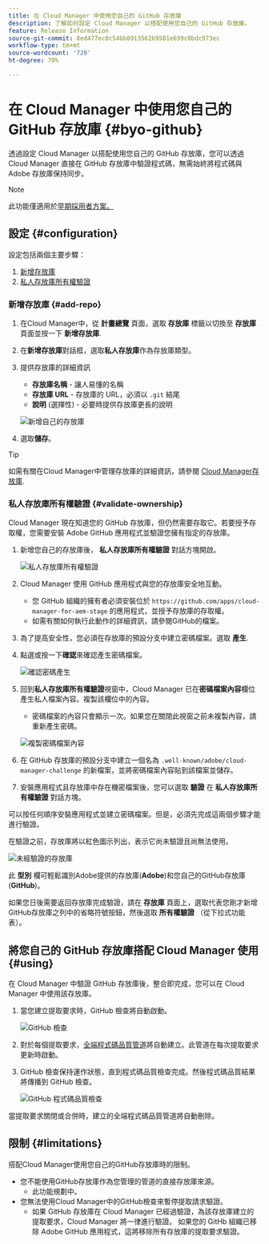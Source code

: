 ```yaml
---
title: 在 Cloud Manager 中使用您自己的 GitHub 存放庫
description: 了解如何設定 Cloud Manager 以搭配使用您自己的 GitHub 存放庫。
feature: Release Information
source-git-commit: 8ed477ec0c54bb0913562b9581e699c0bdc973ec
workflow-type: tm+mt
source-wordcount: '720'
ht-degree: 70%

---
```



# 在 Cloud Manager 中使用您自己的 GitHub 存放庫 {#byo-github}

透過設定 Cloud Manager 以搭配使用您自己的 GitHub 存放庫，您可以透過 Cloud Manager 直接在 GitHub 存放庫中驗證程式碼，無需始終將程式碼與 Adobe 存放庫保持同步。

>[!NOTE]
>
>此功能僅適用於[早期採用者方案。](/help/implementing/cloud-manager/release-notes/current.md#early-adoption)

## 設定 {#configuration}

設定包括兩個主要步驟：

1. [新增存放庫](#add-repo)
1. [私人存放庫所有權驗證](#validate-ownership)

### 新增存放庫 {#add-repo}

1. 在Cloud Manager中，從 **計畫總覽** 頁面，選取 **存放庫** 標籤以切換至 **存放庫** 頁面並按一下 **新增存放庫**.

1. 在&#x200B;**新增存放庫**&#x200B;對話框，選取&#x200B;**私人存放庫**&#x200B;作為存放庫類型。

1. 提供存放庫的詳細資訊

   * **存放庫名稱** - 讓人易懂的名稱
   * **存放庫 URL** - 存放庫的 URL，必須以 `.git` 結尾
   * **說明** (選擇性) - 必要時提供存放庫更長的說明

   ![新增自己的存放庫](/help/implementing/cloud-manager/assets/repos/add-own-github.png)

1. 選取&#x200B;**儲存**。

>[!TIP]
>
>如需有關在Cloud Manager中管理存放庫的詳細資訊，請參閱 [Cloud Manager存放庫](/help/implementing/cloud-manager/managing-code/cloud-manager-repositories.md).

### 私人存放庫所有權驗證 {#validate-ownership}

Cloud Manager 現在知道您的 GitHub 存放庫，但仍然需要存取它。若要授予存取權，您需要安裝 Adobe GitHub 應用程式並驗證您擁有指定的存放庫。

1. 新增您自己的存放庫後， **私人存放庫所有權驗證** 對話方塊開啟。

   ![私人存放庫所有權驗證](/help/implementing/cloud-manager/assets/repos/private-repo-validate.png)

1. Cloud Manager 使用 GitHub 應用程式與您的存放庫安全地互動。
   * 您 GitHub 組織的擁有者必須安裝位於 `https://github.com/apps/cloud-manager-for-aem-stage` 的應用程式，並授予存放庫的存取權。
   * 如需有關如何執行此動作的詳細資訊，請參閱GitHub的檔案。

1. 為了提高安全性，您必須在存放庫的預設分支中建立密碼檔案。選取 **產生**.

1. 點選或按一下&#x200B;**確認**&#x200B;來確認產生密碼檔案。

   ![確認密碼產生](/help/implementing/cloud-manager/assets/repos/confirm-generation.png)

1. 回到&#x200B;**私人存放庫所有權驗證**&#x200B;視窗中，Cloud Manager 已在&#x200B;**密碼檔案內容**&#x200B;欄位產生私人檔案內容。複製該欄位中的內容。

   * 密碼檔案的內容只會顯示一次。如果您在關閉此視窗之前未複製內容，請重新產生密碼。

   ![複製密碼檔案內容](/help/implementing/cloud-manager/assets/repos/new-secret.png)

1. 在 GitHub 存放庫的預設分支中建立一個名為 `.well-known/adobe/cloud-manager-challenge` 的新檔案，並將密碼檔案內容貼到該檔案並儲存。

1. 安裝應用程式且存放庫中存在機密檔案後，您可以選取 **驗證** 在 **私人存放庫所有權驗證** 對話方塊。

可以按任何順序安裝應用程式並建立密碼檔案。但是，必須先完成這兩個步驟才能進行驗證。

在驗證之前，存放庫將以紅色圖示列出，表示它尚未驗證且尚無法使用。

![未經驗證的存放庫](/help/implementing/cloud-manager/assets/repos/unvalidated-repo.png)

此 **型別** 欄可輕鬆識別Adobe提供的存放庫(**Adobe**)和您自己的GitHub存放庫(**GitHub**)。

如果您日後需要返回存放庫完成驗證，請在 **存放庫** 頁面上，選取代表您剛才新增GitHub存放庫之列中的省略符號按鈕，然後選取 **所有權驗證** （從下拉式功能表）。

## 將您自己的 GitHub 存放庫搭配 Cloud Manager 使用 {#using}

在 Cloud Manager 中驗證 GitHub 存放庫後，整合即完成，您可以在 Cloud Manager 中使用該存放庫。

1. 當您建立提取要求時，GitHub 檢查將自動啟動。

   ![GitHub 檢查](/help/implementing/cloud-manager/assets/repos/github-checks.png)

1. 對於每個提取要求，[全端程式碼品質管道](/help/implementing/cloud-manager/configuring-pipelines/introduction-ci-cd-pipelines.md)將自動建立。此管道在每次提取要求更新時啟動。

1. GitHub 檢查保持運作狀態，直到程式碼品質檢查完成。然後程式碼品質結果將傳播到 GitHub 檢查。

   ![GitHub 程式碼品質檢查](/help/implementing/cloud-manager/assets/repos/github-code-quality.png)

當提取要求關閉或合併時，建立的全端程式碼品質管道將自動刪除。

## 限制 {#limitations}

搭配Cloud Manager使用您自己的GitHub存放庫時的限制。

* 您不能使用GitHub存放庫作為您管理的管道的直接存放庫來源。
   * 此功能規劃中。
* 您無法使用Cloud Manager中的GitHub檢查來暫停提取請求驗證。
   * 如果 GitHub 存放庫在 Cloud Manager 已經過驗證，為該存放庫建立的提取要求，Cloud Manager 將一律進行驗證。
如果您的 GitHb 組織已移除 Adobe GitHub 應用程式，這將移除所有存放庫的提取要求驗證。
